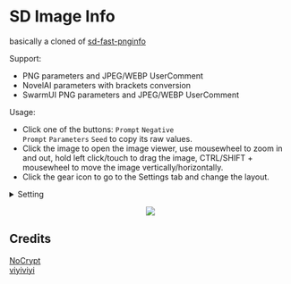 # SD Image Info
basically a cloned of [sd-fast-pnginfo](https://github.com/NoCrypt/sd-fast-pnginfo)<br>

Support:
- PNG parameters and JPEG/WEBP UserComment
- NovelAI parameters with brackets conversion
- SwarmUI PNG parameters and JPEG/WEBP UserComment

Usage:
- Click one of the buttons: <code>Prompt</code> <code>Negative Prompt</code> <code>Parameters</code> <code>Seed</code> to copy its raw values.
- Click the image to open the image viewer, use mousewheel to zoom in and out, hold left click/touch to drag the image, CTRL/SHIFT + mousewheel to move the image vertically/horizontally.
- Click the gear icon to go to the Settings tab and change the layout.
<details><summary> Setting </summary><br>

<p align="center">
  <img src="https://github.com/user-attachments/assets/2a7f7403-8138-4047-975d-969c638dcaef", max-width=1000px>
</p>
</details>

<p align="center">
  <img src="https://github.com/user-attachments/assets/b4ca2724-77db-41d5-aa06-dc92f9dfc8e2", max-width=1000px>
</p>

## Credits
[NoCrypt](https://github.com/NoCrypt)<br>
[viyiviyi](https://github.com/viyiviyi)
